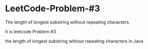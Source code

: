 # LeetCode-Problem-#3
The length of longest substring without repeating characters.

It is leetcode Problem #3

the length of longest substring without repeating characters in Java
